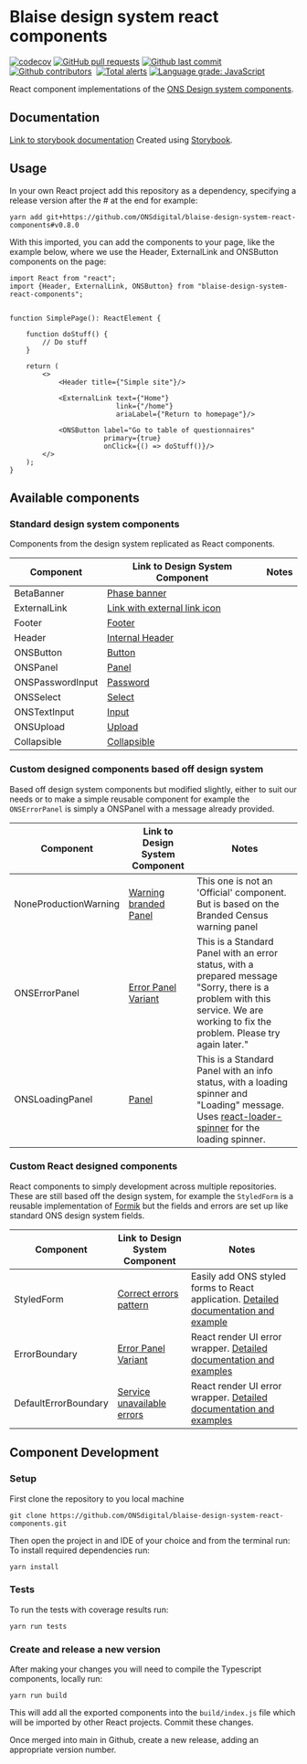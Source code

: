 # Blaise design system react components

[![codecov](https://codecov.io/gh/ONSdigital/blaise-design-system-react-components/branch/main/graph/badge.svg)](https://codecov.io/gh/ONSdigital/blaise-design-system-react-components)
[![GitHub pull requests](https://img.shields.io/github/issues-pr-raw/ONSdigital/blaise-design-system-react-components.svg)](https://github.com/ONSdigital/blaise-design-system-react-components/pulls)
[![Github last commit](https://img.shields.io/github/last-commit/ONSdigital/blaise-design-system-react-components.svg)](https://github.com/ONSdigital/blaise-design-system-react-components/commits)
[![Github contributors](https://img.shields.io/github/contributors/ONSdigital/blaise-design-system-react-components.svg)](https://github.com/ONSdigital/blaise-design-system-react-components/graphs/contributors)
<img src="https://img.shields.io/github/release/ONSdigital/blaise-design-system-react-components.svg?style=flat-square" alt="">
[![Total alerts](https://img.shields.io/lgtm/alerts/g/ONSdigital/blaise-design-system-react-components.svg?logo=lgtm&logoWidth=18)](https://lgtm.com/projects/g/ONSdigital/blaise-design-system-react-components/alerts/)
[![Language grade: JavaScript](https://img.shields.io/lgtm/grade/javascript/g/ONSdigital/blaise-design-system-react-components.svg?logo=lgtm&logoWidth=18)](https://lgtm.com/projects/g/ONSdigital/blaise-design-system-react-components/context:javascript)

React component implementations of the [ONS Design system components](https://ons-design-system.netlify.app).

## Documentation

[Link to storybook documentation](https://onsdigital.github.io/blaise-design-system-react-components)
Created using [Storybook](https://storybook.js.org/docs/react/get-started/introduction).

## Usage

In your own React project add this repository as a dependency, specifying a release version after the # at the end for
example:

```shell
yarn add git+https://github.com/ONSdigital/blaise-design-system-react-components#v0.8.0
```

With this imported, you can add the components to your page, like the example below, where we use the Header,
ExternalLink and ONSButton components on the page:

```tsx
import React from "react";
import {Header, ExternalLink, ONSButton} from "blaise-design-system-react-components";


function SimplePage(): ReactElement {

    function doStuff() {
        // Do stuff
    }

    return (
        <>
            <Header title={"Simple site"}/>

            <ExternalLink text={"Home"}
                          link={"/home"}
                          ariaLabel={"Return to homepage"}/>

            <ONSButton label="Go to table of questionnaires"
                       primary={true}
                       onClick={() => doStuff()}/>
        </>
    );
}
```

## Available components

### Standard design system components

Components from the design system replicated as React components.

| Component             | Link to Design System Component                                                       | Notes                                                                                      |
|-----------------------|---------------------------------------------------------------------------------------|--------------------------------------------------------------------------------------------|
| BetaBanner            | [Phase banner](https://ons-design-system.netlify.app/components/phase-banner/)        |                                                                                            |
| ExternalLink          | [Link with external link icon](https://ons-design-system.netlify.app/styles/typography/#link-with-external-link-icon) |                                                                                            |
| Footer                | [Footer](https://ons-design-system.netlify.app/components/footer/)                    |                                                                                            |
| Header                | [Internal Header](https://ons-design-system.netlify.app/components/header/#internal)  |                                                                                            |
| ONSButton             | [Button](https://ons-design-system.netlify.app/components/button/)                    |                                                                                            |
| ONSPanel              | [Panel](https://ons-design-system.netlify.app/components/panel/)                      |                                                                                            |
| ONSPasswordInput      | [Password](https://ons-design-system.netlify.app/components/password/)                |                                                                                            |
| ONSSelect             | [Select](https://ons-design-system.netlify.app/components/select/)                    |                                                                                            |
| ONSTextInput          | [Input](https://ons-design-system.netlify.app/components/input/)                      |                                                                                            |
| ONSUpload             | [Upload](https://ons-design-system.netlify.app/components/upload/)                    |                                                                                            |
| Collapsible           | [Collapsible](https://ons-design-system.netlify.app/components/collapsible/)          |                                                                                            |

### Custom designed components based off design system

Based off design system components but modified slightly, either to suit our needs or to make a simple reusable
component for example the `ONSErrorPanel` is simply a ONSPanel with a message already provided.

| Component             | Link to Design System Component                                                       | Notes                                                                                      |
|-----------------------|---------------------------------------------------------------------------------------|--------------------------------------------------------------------------------------------|
| NoneProductionWarning | [Warning branded Panel](https://ons-design-system.netlify.app/components/panel/#warning-branded) | This one is not an 'Official' component. But is based on the Branded Census warning panel    |
| ONSErrorPanel         | [Error Panel Variant](https://ons-design-system.netlify.app/components/panel/)        | This is a Standard Panel with an error status, with a prepared message "Sorry, there is a problem with this service. We are working to fix the problem. Please try again later."  |
| ONSLoadingPanel       | [Panel](https://ons-design-system.netlify.app/components/panel/)                      | This is a Standard Panel with an info status, with a loading spinner and "Loading" message. Uses [react-loader-spinner](https://www.npmjs.com/package/react-loader-spinner) for the loading spinner. |

### Custom React designed components

React components to simply development across multiple repositories. These are still based off the design system, for
example the `StyledForm` is a reusable implementation of [Formik](https://formik.org/) but the fields and errors are set
up like standard ONS design system fields.

| Component             | Link to Design System Component                                                       | Notes                                                                                      |
|-----------------------|---------------------------------------------------------------------------------------|--------------------------------------------------------------------------------------------|
| StyledForm            | [Correct errors pattern](https://ons-design-system.netlify.app/patterns/error-validation) | Easily add ONS styled forms to React application. [Detailed documentation and example](documentation/StyledForms.MD) |
| ErrorBoundary         | [Error Panel Variant](https://ons-design-system.netlify.app/components/panel/) | React render UI error wrapper. [Detailed documentation and examples](documentation/ErrorBoundary.MD) |
| DefaultErrorBoundary  | [Service unavailable errors](https://ons-design-system.netlify.app/patterns/error-status-pages/#service-unavailable-errors) | React render UI error wrapper. [Detailed documentation and examples](documentation/ErrorBoundary.MD) |

## Component Development

### Setup

First clone the repository to you local machine

```shell
git clone https://github.com/ONSdigital/blaise-design-system-react-components.git
```

Then open the project in and IDE of your choice and from the terminal run:
To install required dependencies run:

```shell
yarn install
```

### Tests

To run the tests with coverage results run:

```shell
yarn run tests
```

### Create and release a new version

After making your changes you will need to compile the Typescript components, locally run:

```shell
yarn run build
```

This will add all the exported components into the `build/index.js` file which will be imported by other React projects.
Commit these changes.

Once merged into main in Github, create a new release, adding an appropriate version number. 
